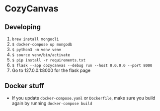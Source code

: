 # CozyCanvas

## Developing

1. `brew install mongocli`
2. `$ docker-compose up mongodb`
3. `$ python3 -m venv venv`
4. `$ source venv/bin/activate`
5. `$ pip install -r requirements.txt`
6. `$ flask --app cozycanvas --debug run --host 0.0.0.0 --port 8000`
7. Go to 127.0.0.1:8000 for the flask page

## Docker stuff

- If you update `docker-compose.yaml` or `Dockerfile`, make sure you build again by running `docker-compose build`